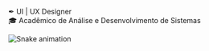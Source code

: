 ✒ UI | UX Designer</br>
🎓 Acadêmico de Análise e Desenvolvimento de Sistemas


![Snake animation](https://github.com/ronald-lopes/ronald-lopes/blob/output/github-contribution-grid-snake.svg)
